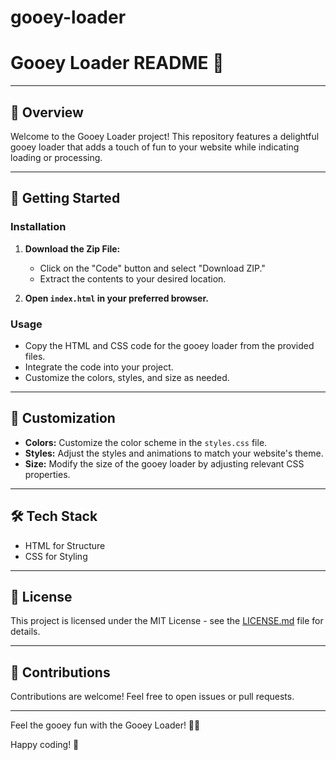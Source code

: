 # gooey-loader

# Gooey Loader README 🚀

---

## 🌟 Overview

Welcome to the Gooey Loader project! This repository features a delightful gooey loader that adds a touch of fun to your website while indicating loading or processing.

---

## 🚀 Getting Started

### Installation

1. **Download the Zip File:**
   - Click on the "Code" button and select "Download ZIP."
   - Extract the contents to your desired location.

2. **Open `index.html` in your preferred browser.**

### Usage

- Copy the HTML and CSS code for the gooey loader from the provided files.
- Integrate the code into your project.
- Customize the colors, styles, and size as needed.

---

## 🎨 Customization

- **Colors:** Customize the color scheme in the `styles.css` file.
- **Styles:** Adjust the styles and animations to match your website's theme.
- **Size:** Modify the size of the gooey loader by adjusting relevant CSS properties.

---

## 🛠️ Tech Stack

- HTML for Structure
- CSS for Styling

---

## 📄 License

This project is licensed under the MIT License - see the [LICENSE.md](LICENSE.md) file for details.

---

## 🤝 Contributions

Contributions are welcome! Feel free to open issues or pull requests.

---

Feel the gooey fun with the Gooey Loader! 🚀🔮

Happy coding! 🌟
